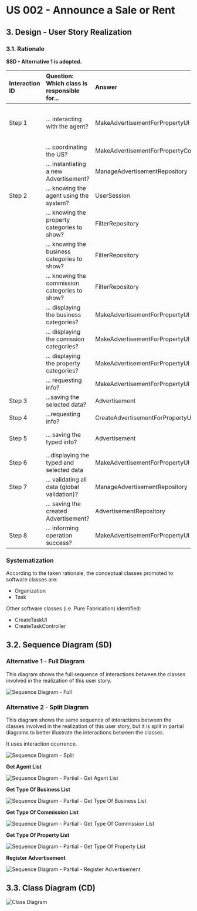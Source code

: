 # US 002 - Announce a Sale or Rent


## 3. Design - User Story Realization 

### 3.1. Rationale

**SSD - Alternative 1 is adopted.**

| Interaction ID | Question: Which class is responsible for...         | Answer                                 | Justification (with patterns)                                                                                 |
|:---------------|:----------------------------------------------------|:---------------------------------------|:--------------------------------------------------------------------------------------------------------------|
| Step 1		       | 	... interacting with the agent?                    | MakeAdvertisementForPropertyUI         | Pure Fabrication: there is no reason to assign this responsibility to any existing class in the Domain Model. |
| 			  	         | 	... coordinating the US?                           | MakeAdvertisementForPropertyController | Controller                                                                                                    |
| 			  		        | 	... instantiating a new Advertisement?             | ManageAdvertisementRepository          | IE: ManageRequestRepository has info about Requests.                                                          |
| Step 2         | ... knowing the agent using the system?             | UserSession                            | IE: UserSession has info about agent logged in.                                                               |
|  		     | 	... knowing the property categories to show?						 | FilterRepository                       | IE: Property Categories are contained in the repository.                                                      |
|                | ... knowing the business categories to show?        | FilterRepository                       | IE: Property Categories are contained in the repository.                                                      |
|                | ... knowing the commission categories to show?      | FilterRepository                       | IE: Property Categories are contained in the repository.                                                      |
|                | ... displaying the business categories?             | MakeAdvertisementForPropertyUI         | IE: has display methods.                                                                                      |
|                | ... displaying the comission categories?            | MakeAdvertisementForPropertyUI         | IE: has display methods.                                                                                      |
|                | ... displaying the property categories?             | MakeAdvertisementForPropertyUI         | IE: has display methods.                                                                                      |
|                | ... requesting info?                                | MakeAdvertisementForPropertyUI         | IE: has display methods.                                                                                      |
| Step 3  		     | 	...saving the selected data?                       | Advertisement                          | IE: object created in step 1 has its own data.                                                                |
| Step 4  		     | 	...requesting info?                                | CreateAdvertisementForPropertyUI       | IE: is responsible for user interactions.                                                                     |
| Step 5  		     | 	... saving the typed info?                         | Advertisement                          | IE: object created in step 1 is classified in one Category.                                                   |
| Step 6  		     | 	...displaying the typed and selected data						    | MakeAdvertisementForPropertyUI         | IE: is responsible for user interactions.                                                                     |              
| Step 7			  		  | 	... validating all data (global validation)?       | ManageAdvertisementRepository          | IE: knows all the advertisements.                                                                             | 
| 			  		        | 	... saving the created Advertisement?              | AdvertisementRepository                | IE: owns all the advertisement.                                                                               | 
| Step 8  		     | 	... informing operation success?                   | MakeAdvertisementForPropertyUI         | IE: is responsible for user interactions.                                                                     | 


### Systematization ##

According to the taken rationale, the conceptual classes promoted to software classes are: 

 * Organization
 * Task

Other software classes (i.e. Pure Fabrication) identified: 

 * CreateTaskUI  
 * CreateTaskController


## 3.2. Sequence Diagram (SD)

### Alternative 1 - Full Diagram

This diagram shows the full sequence of interactions between the classes involved in the realization of this user story.

![Sequence Diagram - Full](svg/us002-sequence-diagram-full.svg)

### Alternative 2 - Split Diagram

This diagram shows the same sequence of interactions between the classes involved in the realization of this user story, but it is split in partial diagrams to better illustrate the interactions between the classes.

It uses interaction ocurrence.

![Sequence Diagram - Split](svg/us002-sequence-diagram-split.svg)

**Get Agent List**

![Sequence Diagram - Partial - Get Agent List](svg/us002-sequence-diagram-partial-get-agent-list.svg)

**Get Type Of Business List**

![Sequence Diagram - Partial - Get Type Of Business List](svg/us002-sequence-diagram-partial-get-type-of-business-list.svg)

**Get Type Of Commission List**

![Sequence Diagram - Partial - Get Type Of Commission List](svg/us002-sequence-diagram-partial-get-type-of-commission-list.svg)

**Get Type Of Property List**

![Sequence Diagram - Partial - Get Type Of Property List](svg/us002-sequence-diagram-partial-get-type-of-property-list.svg)

**Register Advertisement**

![Sequence Diagram - Partial - Register Advertisement](svg/us002-sequence-diagram-partial-register-advertisement.svg)


## 3.3. Class Diagram (CD)

![Class Diagram](svg/us002-class-diagram.svg)